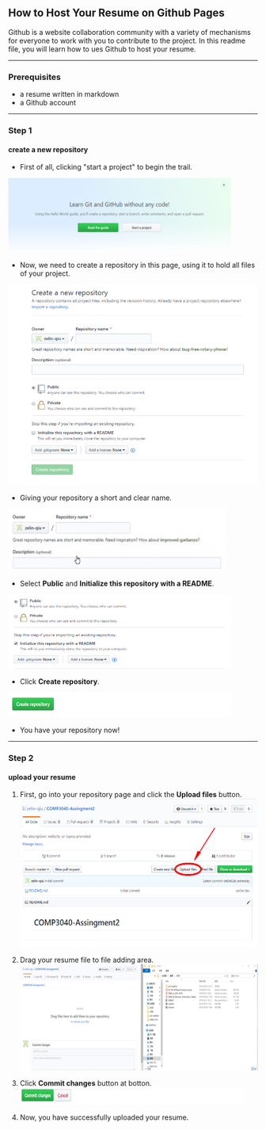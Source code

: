 ## How to Host Your Resume on Github Pages <br />
Github is a website collaboration community with a variety of mechanisms for everyone to work with you to contribute to the project. In this readme file, you will learn how to ues Github to host your resume. <br />
<hr>

### Prerequisites <br />
* a resume written in markdown <br />
* a Github account <br />

<hr>

### Step 1 <br />
#### create a new repository <br />
* First of all, clicking "start a project" to begin the trail. <br />
<img width="450" height="150" src="https://github.com/zelin-qiu/comp3040-assignment2/raw/master/img/startaproject.png"/>


* Now, we need to create a repository in this page, using it to hold all files of your project. <br />
<img width="545" height="405" src="https://github.com/zelin-qiu/comp3040-assignment2/raw/master/img/createpage.png"/>

* Giving your repository a short and clear name. <br />
<img width="440" height="125" src="https://github.com/zelin-qiu/comp3040-assignment2/raw/master/img/giphy.gif"/>

* Select **Public** and **Initialize this repository with a README**. <br />
<img width="450" height="150" src="https://github.com/zelin-qiu/comp3040-assignment2/raw/master/img/public.png"/>

* Click **Create repository**.
<img width="450" height="50" src="https://github.com/zelin-qiu/comp3040-assignment2/raw/master/img/confirm.png"/>

* You have your repository now! <br />

<hr>

### Step 2 <br />
#### upload your resume
1. First, go into your repository page and click the **Upload files** button. <br />
<img width="480" height="300" src="https://github.com/zelin-qiu/comp3040-assignment2/raw/master/img/upload%20file.png"/> <br />

2. Drag your resume file to file adding area. <br />
<img width="480" height="215" src="https://github.com/zelin-qiu/comp3040-assignment2/raw/master/img/giphy2.gif"/> <br />

3. Click **Commit changes** button at botton. <br />
<img width="450" height="35" src="https://github.com/zelin-qiu/comp3040-assignment2/raw/master/img/commit.png"/> <br />

4. Now, you have successfully uploaded your resume. <br />



